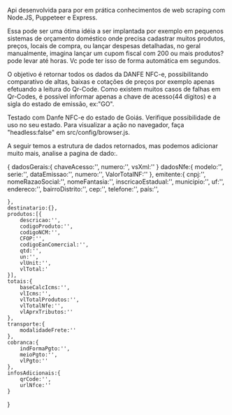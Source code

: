 Api desenvolvida para por em prática conhecimentos de web scraping com Node.JS, Puppeteer e Express.

Essa pode ser uma ótima idéia a ser implantada por exemplo em pequenos sistemas de orçamento doméstico onde precisa cadastrar muitos produtos, preços, locais de compra, ou lançar despesas detalhadas, no geral manualmente, imagina lançar um cupom fiscal com 200 ou mais produtos? pode levar até horas. Vc pode ter isso de forma automática em segundos.

O objetivo é retornar todos os dados da DANFE NFC-e, possibilitando comparativo de altas, baixas e cotações de preços por exemplo apenas efetuando a leitura do Qr-Code. Como existem muitos casos de falhas em Qr-Codes, é possível informar apenas a chave de acesso(44 dígitos) e a sigla do estado de emissão, ex:"GO".

Testado com Danfe NFC-e do estado de Goiás. Verifique possibilidade de uso no seu estado.
Para visualizar a ação no navegador, faça "headless:false" em src/config/browser.js.

A seguir temos a estrutura de dados retornados, mas podemos adicionar muito mais, analise a pagina de dado:.

{
    dadosGerais:{
        chaveAcesso:'',
        numero:'',
        vsXml:''
    }
    dadosNfe:{
        modelo:'',
        serie:'',
        dataEmissao:'',
        numero:'',
        ValorTotalNF:''
    },
    emitente:{
        cnpj:'',
        nomeRazaoSocial:'',
        nomeFantasia:'',
        inscricaoEstadual:'',
        municipio:'',
        uf:'',
        endereco:'',
        bairroDistrito:'',
        cep:'',
        telefone:'',
        país:'',

    },
    destinatario:{},
    produtos:[{
        descricao:'',
        codigoProduto:'',
        codigoNCM:'',
        CFOP:'',
        codigoEanComercial:'',
        qtd:'',
        un:'',
        vlUnit:'',
        vlTotal:'
    }],
    totais:{
        baseCalcIcms:'',
        vlIcms:'',
        vlTotalProdutos:'',
        vlTotalNfe:'',
        vlAprxTributos:''
    },
    transporte:{
        modalidadeFrete:''
    },
    cobranca:{
        indFormaPgto:'',
        meioPgto:'',
        vlPgto:''
    },
    infosAdicionais:{
        qrCode:'',
        urlNfce:''
    }
}
